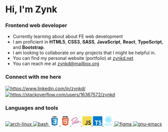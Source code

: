 <h1>Hi, I'm Zynk</h1>
<h3>Frontend web developer</h3>

<ul>
    <li>Currently learning about about FE web development</li>
    <li>I am proficient in <strong>HTML5</strong>, <strong>CSS3</strong>, <strong>SASS</strong>, <strong>JavaScript</strong>, <strong>React</strong>, <strong>TypeScript</strong>, and <strong>Bootstrap</strong>.</li>
    <li>I am looking to collaborate on any projects that I might be helpful in.</li>
    <li>You can find my personal website (portfolio) at <a href="https://zynkd.net" target="_blank" rel="noreferrer">zynkd.net</a></li>
    <li>You can reach me at <a href="mailto:zynkd@mailbox.org" target="_blank" rel="noreferrer">zynkd@mailbox.org</a></li>
</ul>

<h3>Connect with me here</h3>
<a href="https://linkedin.com/in/https://www.linkedin.com/in/zynkd/" target="blank"><img align="center" src="https://raw.githubusercontent.com/rahuldkjain/github-profile-readme-generator/master/src/images/icons/Social/linked-in-alt.svg" alt="https://www.linkedin.com/in/zynkd/" height="30" width="30" /></a>
<a href="https://stackoverflow.com/users/https://stackoverflow.com/users/16367572/zynkd" target="blank">
    <img align="center" src="https://raw.githubusercontent.com/rahuldkjain/github-profile-readme-generator/master/src/images/icons/Social/stack-overflow.svg" alt="https://stackoverflow.com/users/16367572/zynkd" height="30" width="30" />
</a>
<h3>Languages and tools</h3>
<a href="https://archlinux.org/" target="_blank" rel="noreferrer">
    <img src="https://upload.wikimedia.org/wikipedia/commons/a/a5/Archlinux-icon-crystal-64.svg" alt="arch-linux" width="30" height="30" />
</a>
<a href="https://www.gnu.org/software/bash/" target="_blank" rel="noreferrer">
    <img src="https://bashlogo.com/img/symbol/svg/full_colored_dark.svg" alt="bash" width="30" height="30" />
</a>
<a href="https://www.w3schools.com/css/" target="_blank" rel="noreferrer">
    <img src="https://raw.githubusercontent.com/devicons/devicon/master/icons/css3/css3-original-wordmark.svg" alt="css3" width="30" height="30" />
</a>
<a href="https://www.w3.org/html/" target="_blank" rel="noreferrer">
    <img src="https://raw.githubusercontent.com/devicons/devicon/master/icons/html5/html5-original-wordmark.svg" alt="html5" width="30" height="30" />
</a>
<a href="https://sass-lang.com" target="_blank" rel="noreferrer">
    <img src="https://raw.githubusercontent.com/devicons/devicon/master/icons/sass/sass-original.svg" alt="sass" width="30" height="30" />
</a>
<a href="https://developer.mozilla.org/en-US/docs/Web/JavaScript" target="_blank" rel="noreferrer">
    <img src="https://raw.githubusercontent.com/devicons/devicon/master/icons/javascript/javascript-original.svg" alt="javascript" width="30" height="30" />
</a>
<a href="https://www.typescriptlang.org/" target="_blank" rel="noreferrer">
    <img src="https://raw.githubusercontent.com/devicons/devicon/master/icons/typescript/typescript-original.svg" alt="typescript" width="30" height="30" />
</a>
<a href="https://reactjs.org/" target="_blank" rel="noreferrer">
    <img src="https://raw.githubusercontent.com/devicons/devicon/master/icons/react/react-original-wordmark.svg" alt="react" width="30" height="30" />
</a>
<a href="https://www.figma.com/" target="_blank" rel="noreferrer">
    <img src="https://www.vectorlogo.zone/logos/figma/figma-icon.svg" alt="figma" width="30" height="30" />
</a>
<a href="https://www.gnu.org/software/emacs/" target="_blank" rel="noreferrer">
    <img src="https://upload.wikimedia.org/wikipedia/commons/0/08/EmacsIcon.svg" alt="gnu-emacs" width="30" height="30" />
</a>
